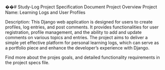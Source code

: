 ��#   S t u d y - L o g 
 
Project Specification Document
Project Overview
Project Name: Learning Logs and User Profiles


Description: This Django web application is designed for users to create profiles, log entries, and post comments. 
It provides functionalities for user registration, profile management, and the ability to add and update comments on various topics and entries. The project aims to deliver a simple yet effective platform for personal learning logs, which can serve as a portfolio piece and enhance the developer’s experience with Django.
 
Find more about the projes goals, and detailed functionality requirements in the project specs file.
